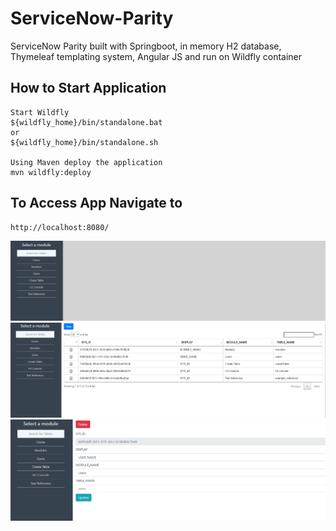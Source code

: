 # ServiceNow-Parity
ServiceNow Parity built with Springboot, in memory H2 database, Thymeleaf templating system, Angular JS and run on Wildfly container

## How to Start Application
```
Start Wildfly
${wildfly_home}/bin/standalone.bat
or
${wildfly_home}/bin/standalone.sh

Using Maven deploy the application
mvn wildfly:deploy
```

## To Access App Navigate to
```
http://localhost:8080/
```

![Alt text](src/main/resources/static/css/home.png?raw=true "Home Screen")
![Alt text](src/main/resources/static/css/example_modules.png?raw=true "Table View")
![Alt text](src/main/resources/static/css/record_view.png?raw=true "Record View")

